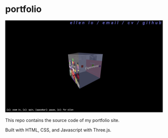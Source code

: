 # portfolio

![Preview](https://github.com/ellenlowing/ellenlowing.github.io/blob/master/assets/screenshot.png)

This repo contains the source code of my portfolio site.

Built with HTML, CSS, and Javascript with Three.js.